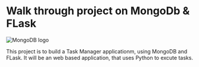 
# **Walk through project on MongoDb & FLask** 

![MongoDB logo](https://miro.medium.com/max/633/1*vB-cUmm1_dBBt-4JtL0u5g.jpeg)

This project is to build a Task Manager applicationm, using MongoDB and FLask.
It will be an web based application, that uses Python to excute tasks. 